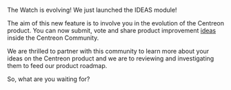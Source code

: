 The Watch is evolving! We just launched the IDEAS module! 

The aim of this new feature is to involve you in the evolution of the Centreon product. You can now submit, vote and share product improvement [ideas](https://thewatch.centreon.com/ideas) inside the Centreon Community.

We are thrilled to partner with this community to learn more about your ideas on the Centreon product and we are to reviewing and investigating them to feed our product roadmap.

So, what are you waiting for?